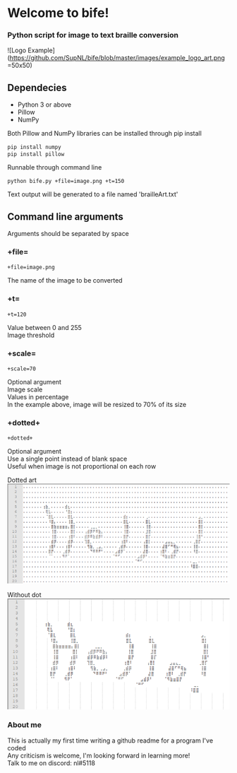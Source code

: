 # Welcome to bife!
### Python script for image to text braille conversion
![Logo Example](https://github.com/SupNL/bife/blob/master/images/example_logo_art.png =50x50)

## Dependecies
- Python 3 or above
- Pillow
- NumPy

Both Pillow and NumPy libraries can be installed through pip install
```
pip install numpy
pip install pillow
```

Runnable through command line
```
python bife.py +file=image.png +t=150
```
Text output will be generated to a file named 'brailleArt.txt'

## Command line arguments
Arguments should be separated by space

### +file=
```
+file=image.png
```
The name of the image to be converted

### +t=
```
+t=120
```
Value between 0 and 255<br/>
Image threshold

### +scale=
```
+scale=70
```
Optional argument<br/>
Image scale<br/>
Values in percentage<br/>
In the example above, image will be resized to 70% of its size<br/>

### +dotted+
```
+dotted+
```
Optional argument<br/>
Use a single point instead of blank space<br/>
Useful when image is not proportional on each row

Dotted art<br/>
![Dotted](https://github.com/SupNL/bife/blob/master/images/dotted.png)

Without dot<br/>
![Non-Dotted](https://github.com/SupNL/bife/blob/master/images/non_dotted.png)

### About me
This is actually my first time writing a github readme for a program I've coded<br/>
Any criticism is welcome, I'm looking forward in learning more!<br/>
Talk to me on discord: nl#5118

